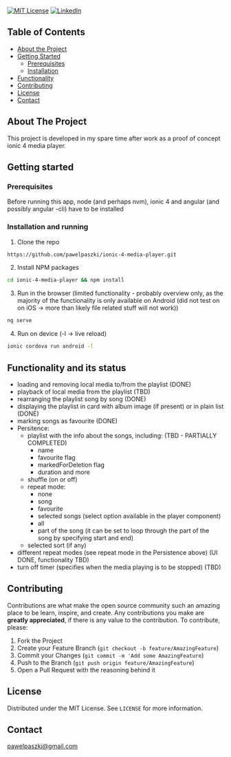 <!-- PROJECT SHIELDS -->
[![MIT License][license-shield]][license-url]
[![LinkedIn][linkedin-shield]][linkedin-url]


<!-- TABLE OF CONTENTS -->
## Table of Contents

* [About the Project](#about-the-project)
* [Getting Started](#getting-started)
  * [Prerequisites](#prerequisites)
  * [Installation](#installation)
* [Functionality](#usage)
* [Contributing](#contributing)
* [License](#license)
* [Contact](#contact)



<!-- ABOUT THE PROJECT -->
## About The Project

This project is developed in my spare time after work as a proof of concept ionic 4 media player. 

## Getting started

### Prerequisites

Before running this app, node (and perhaps nvm), ionic 4 and angular (and possibly angular -cli) have to be installed

### Installation and running

1. Clone the repo
```sh
https://github.com/pawelpaszki/ionic-4-media-player.git
```
2. Install NPM packages
```sh
cd ionic-4-media-player && npm install
```
3. Run in the browser (limited functionality - probably overview only, as the majority of the functionality is only available on Android (did not test on on iOS -> more than likely file related stuff will not work))
```sh
ng serve
```
4. Run on device (-l -> live reload)
```sh
ionic cordova run android -l
```

<!-- USAGE EXAMPLES -->
## Functionality and its status

* loading and removing local media to/from the playlist (DONE)
* playback of local media from the playlist (TBD)
* rearranging the playlist song by song (DONE)
* displaying the playlist in card with album image (if present) or in plain list (DONE)
* marking songs as favourite (DONE)
* Persitence:
  * playlist with the info about the songs, including: (TBD - PARTIALLY COMPLETED)
    * name
    * favourite flag
    * markedForDeletion flag
    * duration and more
  * shuffle (on or off)
  * repeat mode:
    * none
    * song
    * favourite
    * selected songs (select option available in the player component)
    * all
    * part of the song (it can be set to loop through the part of the song by specifying start and end)
  * selected sort (if any)
* different repeat modes (see repeat mode in the Persistence above) (UI DONE, functionality TBD)
* turn off timer (specifies when the media playing is to be stopped) (TBD)

<!-- CONTRIBUTING -->
## Contributing

Contributions are what make the open source community such an amazing place to be learn, inspire, and create. Any contributions you make are **greatly appreciated**, if there is any value to the contribution. To contribute, please:

1. Fork the Project
2. Create your Feature Branch (`git checkout -b feature/AmazingFeature`)
3. Commit your Changes (`git commit -m 'Add some AmazingFeature`)
4. Push to the Branch (`git push origin feature/AmazingFeature`)
5. Open a Pull Request with the reasoning behind it

<!-- LICENSE -->
## License

Distributed under the MIT License. See `LICENSE` for more information.

<!-- CONTACT -->
## Contact

pawelpaszki@gmail.com

[license-shield]: https://img.shields.io/badge/license-MIT-blue.svg?style=flat-square
[license-url]: https://choosealicense.com/licenses/mit
[linkedin-shield]: https://img.shields.io/badge/-LinkedIn-black.svg?style=flat-square&logo=linkedin&colorB=555
[linkedin-url]: https://linkedin.com/in/pawelpaszki